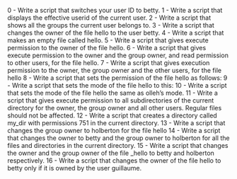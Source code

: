 0 - Write a script that switches your user ID to betty. 1 - Write a script that displays the effective userid of the current user. 2 - Write a script that shows all the groups the current user belongs to. 3 - Write a script that changes the owner of the file hello to the user betty. 4 - Write a script that makes an empty file called hello. 5 - Write a script that gives execute permission to the owner of the file hello. 6 - Write a script that gives execute permission to the owner and the group owner, and read permission to other users, for the file hello. 7 - Write a script that gives execution permission to the owner, the group owner and the other users, for the file hello 8 - Write a script that sets the permission of the file hello as follows: 9 - Write a script that sets the mode of the file hello to this: 10 - Write a script that sets the mode of the file hello the same as olleh’s mode. 11 - Write a script that gives execute permission to all subdirectories of the current directory for the owner, the group owner and all other users. Regular files should not be affected. 12 - Write a script that creates a directory called my_dir with permissions 751 in the current directory. 13 - Write a script that changes the group owner to holberton for the file hello 14 - Write a script that changes the owner to betty and the group owner to holberton for all the files and directories in the current directory. 15 - Write a script that changes the owner and the group owner of the file _hello to betty and holberton respectively. 16 - Write a script that changes the owner of the file hello to betty only if it is owned by the user guillaume.
